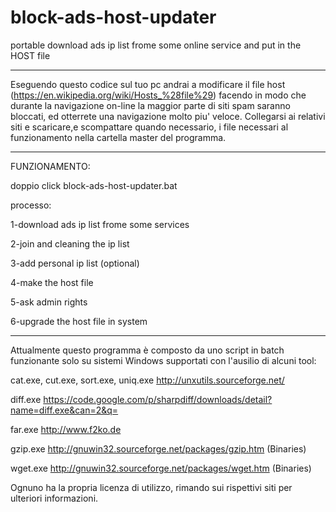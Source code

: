 # block-ads-host-updater
portable download ads ip list frome some online service and put in the HOST file

*************************************************************

Eseguendo questo codice sul tuo pc andrai a modificare il file host (https://en.wikipedia.org/wiki/Hosts_%28file%29) facendo in modo che durante la navigazione on-line la maggior parte di siti spam saranno bloccati, ed otterrete una navigazione molto piu' veloce.
Collegarsi ai relativi siti e scaricare,e scompattare quando necessario, i file necessari al funzionamento nella cartella master del programma.

*************************************************************

FUNZIONAMENTO:

doppio click block-ads-host-updater.bat

processo:

1-download ads ip list frome some services

2-join and cleaning the ip list

3-add personal ip list (optional)

4-make the host file

5-ask admin rights

6-upgrade the host file in system

*************************************************************

Attualmente questo programma è composto da uno script in batch funzionante solo su sistemi Windows supportati con l'ausilio di alcuni tool:

cat.exe, cut.exe, sort.exe, uniq.exe
http://unxutils.sourceforge.net/

diff.exe
https://code.google.com/p/sharpdiff/downloads/detail?name=diff.exe&can=2&q=

far.exe
http://www.f2ko.de

gzip.exe
http://gnuwin32.sourceforge.net/packages/gzip.htm (Binaries)

wget.exe
http://gnuwin32.sourceforge.net/packages/wget.htm (Binaries)

Ognuno ha la propria licenza di utilizzo, rimando sui rispettivi siti per ulteriori informazioni.

